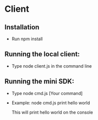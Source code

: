 # Client

## Installation
* Run npm install

## Running the local client:
* Type node client.js in the command line


## Running the mini SDK:
* Type node cmd.js [Your command]
* Example:
     node cmd.js print hello world
     
     This will print hello world on the console
